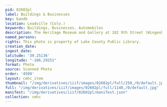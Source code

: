 ```yaml
---
pid: 02602pl
label: Buildings & Businesses
key: bandb
location: Leadville (Colo.)
keywords: Buildings, Businesses, Automobiles
description: The Heritage Museum and Gallery at 102 9th Street (Wingenbach Collection)
named_persons: 
rights: This photo is property of Lake County Public Library.
creation_date: 
ingest_date: 
latitude: '39.25136'
longitude: "-106.29251"
format: Photo
source: Scanned Photo
order: '4599'
layout: cmhc_item
thumbnail: "/img/derivatives/iiif/images/02602pl/full/250,/0/default.jpg"
full: "/img/derivatives/iiif/images/02602pl/full/1140,/0/default.jpg"
manifest: "/img/derivatives/iiif/02602pl/manifest.json"
collection: cmhc
---
```

